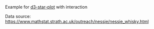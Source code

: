 Example for [d3-star-plot](https://github.com/kevinschaul/d3-star-plot) with interaction

Data source: https://www.mathstat.strath.ac.uk/outreach/nessie/nessie_whisky.html